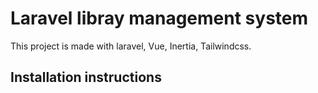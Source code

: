 # Laravel libray management system
This project is made with laravel, Vue, Inertia, Tailwindcss.

## Installation instructions

